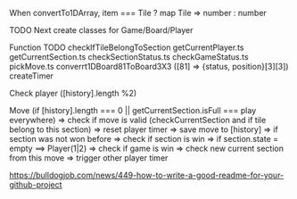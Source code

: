 When convertTo1DArray, item === Tile ? map Tile => number : number

TODO Next
create classes for Game/Board/Player

Function TODO
checkIfTileBelongToSection
getCurrentPlayer.ts
getCurrentSection.ts
checkSectionStatus.ts
checkGameStatus.ts
pickMove.ts
converrt1DBoard81ToBoard3X3 ([81] => {status, position}[3][3])
createTimer

Check player ([history].length %2)

Move (if [history].length === 0 || getCurrentSection.isFull === play everywhere)
=> check if move is valid (checkCurrentSection and if tile belong to this section)
=> reset player timer
=> save move to [history]
=> if section was not won before => check if section is win
=> if section.state = empty ==> Player(1|2) => check if game is win
=> check new current section from this move
=> trigger other player timer

https://bulldogjob.com/news/449-how-to-write-a-good-readme-for-your-github-project
